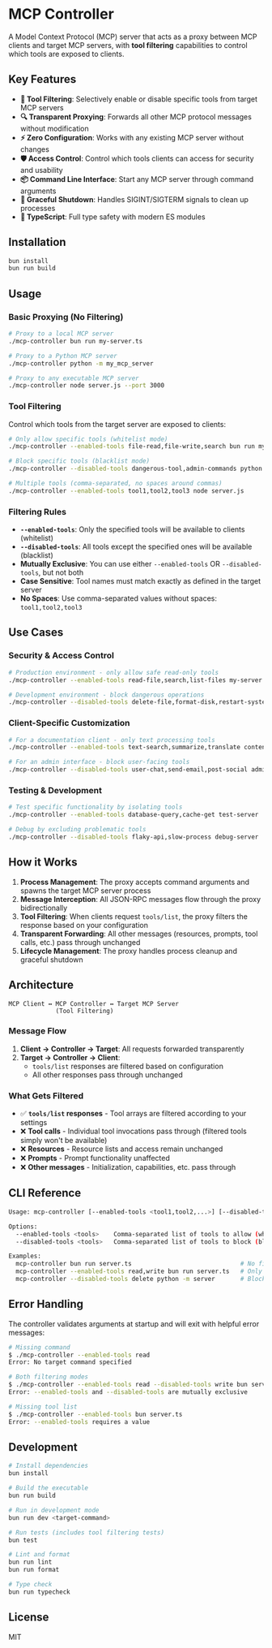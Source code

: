 # MCP Controller

A Model Context Protocol (MCP) server that acts as a proxy between MCP clients and target MCP servers, with **tool filtering** capabilities to control which tools are exposed to clients.

## Key Features

- **🔧 Tool Filtering**: Selectively enable or disable specific tools from target MCP servers
- **🔍 Transparent Proxying**: Forwards all other MCP protocol messages without modification  
- **⚡ Zero Configuration**: Works with any existing MCP server without changes
- **🛡️ Access Control**: Control which tools clients can access for security and usability
- **📦 Command Line Interface**: Start any MCP server through command arguments
- **🔄 Graceful Shutdown**: Handles SIGINT/SIGTERM signals to clean up processes
- **📝 TypeScript**: Full type safety with modern ES modules

## Installation

```bash
bun install
bun run build
```

## Usage

### Basic Proxying (No Filtering)

```bash
# Proxy to a local MCP server
./mcp-controller bun run my-server.ts

# Proxy to a Python MCP server
./mcp-controller python -m my_mcp_server

# Proxy to any executable MCP server
./mcp-controller node server.js --port 3000
```

### Tool Filtering

Control which tools from the target server are exposed to clients:

```bash
# Only allow specific tools (whitelist mode)
./mcp-controller --enabled-tools file-read,file-write,search bun run my-server.ts

# Block specific tools (blacklist mode)  
./mcp-controller --disabled-tools dangerous-tool,admin-commands python -m my_server

# Multiple tools (comma-separated, no spaces around commas)
./mcp-controller --enabled-tools tool1,tool2,tool3 node server.js
```

### Filtering Rules

- **`--enabled-tools`**: Only the specified tools will be available to clients (whitelist)
- **`--disabled-tools`**: All tools except the specified ones will be available (blacklist)
- **Mutually Exclusive**: You can use either `--enabled-tools` OR `--disabled-tools`, but not both
- **Case Sensitive**: Tool names must match exactly as defined in the target server
- **No Spaces**: Use comma-separated values without spaces: `tool1,tool2,tool3`

## Use Cases

### Security & Access Control
```bash
# Production environment - only allow safe read-only tools
./mcp-controller --enabled-tools read-file,search,list-files my-server

# Development environment - block dangerous operations
./mcp-controller --disabled-tools delete-file,format-disk,restart-system my-server
```

### Client-Specific Customization
```bash
# For a documentation client - only text processing tools
./mcp-controller --enabled-tools text-search,summarize,translate content-server

# For an admin interface - block user-facing tools  
./mcp-controller --disabled-tools user-chat,send-email,post-social admin-server
```

### Testing & Development
```bash
# Test specific functionality by isolating tools
./mcp-controller --enabled-tools database-query,cache-get test-server

# Debug by excluding problematic tools
./mcp-controller --disabled-tools flaky-api,slow-process debug-server
```

## How it Works

1. **Process Management**: The proxy accepts command arguments and spawns the target MCP server process
2. **Message Interception**: All JSON-RPC messages flow through the proxy bidirectionally
3. **Tool Filtering**: When clients request `tools/list`, the proxy filters the response based on your configuration
4. **Transparent Forwarding**: All other messages (resources, prompts, tool calls, etc.) pass through unchanged
5. **Lifecycle Management**: The proxy handles process cleanup and graceful shutdown

## Architecture

```
MCP Client ↔ MCP Controller ↔ Target MCP Server
             (Tool Filtering)
```

### Message Flow

1. **Client → Controller → Target**: All requests forwarded transparently
2. **Target → Controller → Client**: 
   - `tools/list` responses are filtered based on configuration
   - All other responses pass through unchanged

### What Gets Filtered

- ✅ **`tools/list` responses** - Tool arrays are filtered according to your settings
- ❌ **Tool calls** - Individual tool invocations pass through (filtered tools simply won't be available)
- ❌ **Resources** - Resource lists and access remain unchanged  
- ❌ **Prompts** - Prompt functionality unaffected
- ❌ **Other messages** - Initialization, capabilities, etc. pass through

## CLI Reference

```bash
Usage: mcp-controller [--enabled-tools <tool1,tool2,...>] [--disabled-tools <tool1,tool2,...>] <command> [args...]

Options:
  --enabled-tools <tools>    Comma-separated list of tools to allow (whitelist mode)
  --disabled-tools <tools>   Comma-separated list of tools to block (blacklist mode)

Examples:
  mcp-controller bun run server.ts                              # No filtering
  mcp-controller --enabled-tools read,write bun run server.ts   # Only allow read,write
  mcp-controller --disabled-tools delete python -m server       # Block delete tool
```

## Error Handling

The controller validates arguments at startup and will exit with helpful error messages:

```bash
# Missing command
$ ./mcp-controller --enabled-tools read
Error: No target command specified

# Both filtering modes
$ ./mcp-controller --enabled-tools read --disabled-tools write bun server.ts  
Error: --enabled-tools and --disabled-tools are mutually exclusive

# Missing tool list
$ ./mcp-controller --enabled-tools bun server.ts
Error: --enabled-tools requires a value
```

## Development

```bash
# Install dependencies
bun install

# Build the executable
bun run build

# Run in development mode  
bun run dev <target-command>

# Run tests (includes tool filtering tests)
bun test

# Lint and format
bun run lint
bun run format

# Type check
bun run typecheck
```

## License

MIT